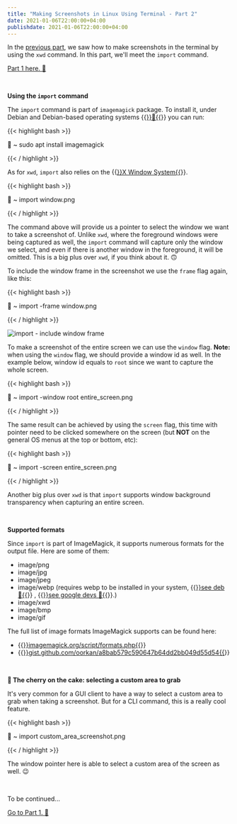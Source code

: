 ```yaml
---
title: "Making Screenshots in Linux Using Terminal - Part 2"
date: 2021-01-06T22:00:00+04:00
publishdate: 2021-01-06T22:00:00+04:00
---
```


In the [previous part](/blog/linux/making-screenshots-in-linux-using-terminal-part-1/), we saw how to make screenshots in the terminal by using the `xwd` command. In this part, we'll meet the `import` command.

[Part 1 here. 🔗](/blog/linux/making-screenshots-in-linux-using-terminal-part-1/)

&nbsp;

**Using the `import` command**

The `import` command is part of `imagemagick` package. To install it, under Debian and Debian-based operating systems {{<a href="https://distrowatch.com/search.php?basedon=Debian" target="_blank" rel="noopener noreferrer">}}🔗{{</a>}} you can run:

{{< highlight bash >}}

🚀 ~ sudo apt install imagemagick

{{< / highlight >}}


As for `xwd`, `import` also relies on the {{<a href="https://linux.die.net/man/7/x" target="_blank" rel="noopener noreferrer">}}X Window System{{</a>}}.

{{< highlight bash >}}

🚀 ~ import window.png

{{< / highlight >}}

The command above will provide us a pointer to select the window we want to take a screenshot of. Unlike `xwd`, where the foreground windows were being captured as well, the `import` command will capture only the window we select, and even if there is another window in the foreground, it will be omitted. This is a big plus over `xwd`, if you think about it. 🙃

To include the window frame in the screenshot we use the `frame` flag again, like this:

{{< highlight bash >}}

🚀 ~ import -frame window.png

{{< / highlight >}}

![import - include window frame](https://res.cloudinary.com/oorkan/image/upload/v1600306477/blog/img/topics/linux/xwd_screenshot_illustration-2-480x_tcg3zd.png)

To make a screenshot of the entire screen we can use the `window` flag. **Note:** when using the `window` flag, we should provide a window id as well. In the example below, window id equals to `root` since we want to capture the whole screen.

{{< highlight bash >}}

🚀 ~ import -window root entire_screen.png

{{< / highlight >}}

The same result can be achieved by using the `screen` flag, this time with pointer need to be clicked somewhere on the screen (but **NOT** on the general OS menus at the top or bottom, etc):

{{< highlight bash >}}

🚀 ~ import -screen entire_screen.png

{{< / highlight >}}

Another big plus over `xwd` is that `import` supports window background transparency when capturing an entire screen.

&nbsp;

**Supported formats**

Since `import` is part of ImageMagick, it supports numerous formats for the output file. Here are some of them:

- image/png
- image/jpg
- image/jpeg
- image/webp (requires webp to be installed in your system, {{<a href="https://packages.debian.org/search?searchon=names&keywords=webp" target="_blank" rel="noopener noreferrer">}}see deb 🔗{{</a>}} , {{<a href="https://developers.google.com/speed/webp/download" target="_blank" rel="noopener noreferrer">}}see google devs 🔗{{</a>}}.)
- image/xwd
- image/bmp
- image/gif

The full list of image formats ImageMagick supports can be found here:

- {{<a href="https://imagemagick.org/script/formats.php" target="_blank" rel="noopener noreferrer">}}imagemagick.org/script/formats.php{{</a>}} 
- {{<a href="https://gist.github.com/oorkan/a8bab579c590647b64dd2bb049d55d54" target="_blank" rel="noopener noreferrer">}}gist.github.com/oorkan/a8bab579c590647b64dd2bb049d55d54{{</a>}}

&nbsp;

**🍰 The cherry on the cake: selecting a custom area to grab**

It's very common for a GUI client to have a way to select a custom area to grab when taking a screenshot. But for a CLI command, this is a really cool feature.

{{< highlight bash >}}

🚀 ~ import custom_area_screenshot.png

{{< / highlight >}}

The window pointer here is able to select a custom area of the screen as well. 😉 

&nbsp;

To be continued...

[Go to Part 1. 🔗](/blog/linux/making-screenshots-in-linux-using-terminal-part-1/)